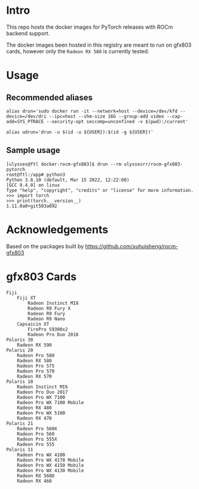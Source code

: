 # Intro

This repo hosts the docker images for PyTorch releases with ROCm backend support. 

The docker images been hosted in this registry are meant to run on gfx803 cards, however only the `Radeon RX 580` is currently tested.

# Usage

## Recommended aliases
```shell
alias drun='sudo docker run -it --network=host --device=/dev/kfd --device=/dev/dri --ipc=host --shm-size 16G --group-add video --cap-add=SYS_PTRACE --security-opt seccomp=unconfined -v $(pwd):/current'

alias udrun='drun -u $(id -u ${USER}):$(id -g ${USER})'
```
## Sample usage
```shell
[ulysses@ftl docker-rocm-gfx803]$ drun --rm ulyssesrr/rocm-gfx803-pytorch
root@ftl:/app# python3
Python 3.8.10 (default, Mar 15 2022, 12:22:08) 
[GCC 9.4.0] on linux
Type "help", "copyright", "credits" or "license" for more information.
>>> import torch
>>> print(torch.__version__)
1.11.0a0+git503a092
```
# Acknowledgements
Based on the packages built by https://github.com/xuhuisheng/rocm-gfx803

# gfx803 Cards
    Fiji
        Fiji XT
            Radeon Instinct MI8
            Radeon R9 Fury X
            Radeon R9 Fury
            Radeon R9 Nano
        Capsaicin XT
            FirePro S9300x2
            Radeon Pro Duo 2016
    Polaris 30
        Radeon RX 590
    Polaris 20
        Radeon Pro 580
        Radeon RX 580
        Radeon Pro 575
        Radeon Pro 570
        Radeon RX 570
    Polaris 10
        Radeon Instinct MI6
        Radeon Pro Duo 2017
        Radeon Pro WX 7100
        Radeon Pro WX 7100 Mobile
        Radeon RX 480
        Radeon Pro WX 5100
        Radeon RX 470
    Polaris 21
        Radeon Pro 560X
        Radeon Pro 560
        Radeon Pro 555X
        Radeon Pro 555
    Polaris 11
        Radeon Pro WX 4100
        Radeon Pro WX 4170 Mobile
        Radeon Pro WX 4150 Mobile
        Radeon Pro WX 4130 Mobile
        Radeon RX 560D
        Radeon RX 460
